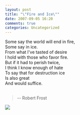 ```yaml
---
layout: post
title: "\"Fire and Ice\""
date: 2007-09-05 16:20
comments: true
categories: Uncategorized
---
```

Some say the world will end in fire,<br>
Some say in ice.<br>
From what I've tasted of desire<br>
I hold with those who favor fire.<br>
But if it had to perish twice,<br>
I think I know enough of hate<br>
To say that for destruction ice<br>
Is also great<br>
And would suffice.<br><br>

<blockquote>-- Robert Frost</blockquote>

<img src="http://imgs.xkcd.com/comics/with_apologies_to_robert_frost.png">
